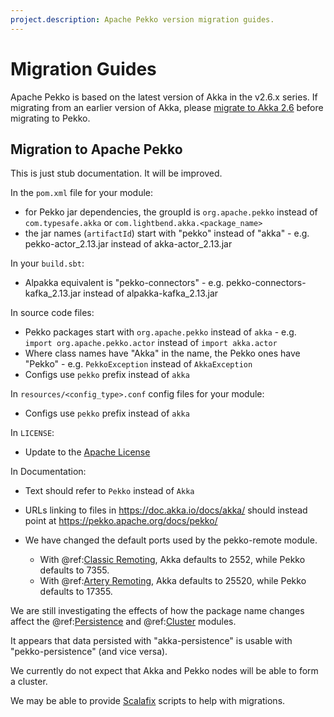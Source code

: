 ```yaml
---
project.description: Apache Pekko version migration guides.
---
```

# Migration Guides

Apache Pekko is based on the latest version of Akka in the v2.6.x series. If migrating from an earlier version of Akka, 
please [migrate to Akka 2.6](https://doc.akka.io/docs/akka/current/project/migration-guides.html) before migrating to Pekko.

## Migration to Apache Pekko

This is just stub documentation. It will be improved.

In the `pom.xml` file for your module:
* for Pekko jar dependencies, the groupId is `org.apache.pekko` instead of `com.typesafe.akka` or `com.lightbend.akka.<package_name>`
* the jar names (`artifactId`) start with "pekko" instead of "akka" - e.g. pekko-actor_2.13.jar instead of akka-actor_2.13.jar

In your `build.sbt`:
* Alpakka equivalent is "pekko-connectors" - e.g. pekko-connectors-kafka_2.13.jar instead of alpakka-kafka_2.13.jar

In source code files:
* Pekko packages start with `org.apache.pekko` instead of `akka` - e.g. `import org.apache.pekko.actor` instead of `import akka.actor`
* Where class names have "Akka" in the name, the Pekko ones have "Pekko" - e.g. `PekkoException` instead of `AkkaException`
* Configs use `pekko` prefix instead of `akka`

In `resources/<config_type>.conf` config files for your module:
* Configs use `pekko` prefix instead of `akka`

In `LICENSE`:
* Update to the [Apache License](http://www.apache.org/licenses/)

In Documentation:
* Text should refer to `Pekko` instead of `Akka`
* URLs linking to files in https://doc.akka.io/docs/akka/ should instead point at https://pekko.apache.org/docs/pekko/

* We have changed the default ports used by the pekko-remote module.
    * With @ref:[Classic Remoting](../remoting.md), Akka defaults to 2552, while Pekko defaults to 7355.
    * With @ref:[Artery Remoting](../remoting-artery.md), Akka defaults to 25520, while Pekko defaults to 17355.

We are still investigating the effects of how the package name changes affect the @ref:[Persistence](../persistence.md)
and @ref:[Cluster](../cluster-usage.md) modules.

It appears that data persisted with "akka-persistence" is usable with "pekko-persistence" (and vice versa).

We currently do not expect that Akka and Pekko nodes will be able to form a cluster.

We may be able to provide [Scalafix](https://scalacenter.github.io/scalafix/) scripts to help with migrations.
